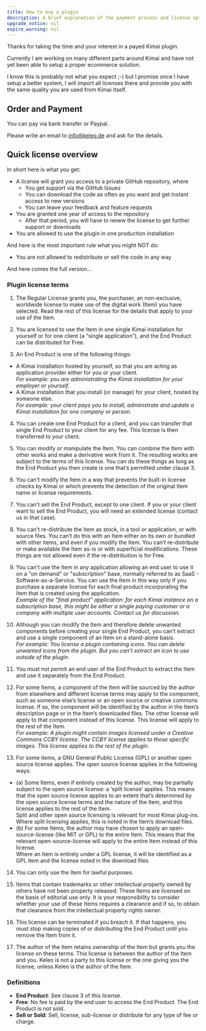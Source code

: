 ```yaml
---
title: How to buy a plugin
description: A brief explanation of the payment process and license options
upgrade_notice: nil
expire_warning: nil
---
```


Thanks for taking the time and your interest in a payed Kimai plugin.

Currently I am working on many different parts around Kimai and have not yet been able to 
setup a proper ecommerce solution.

I know this is probably not what you expect ;-) but I promise once I have setup a better 
system, I will import all licenses there and provide you with the same quality you are used 
from Kimai itself.  

## Order and Payment

You can pay via bank transfer or Paypal.

Please write an email to [info@keleo.de](mailto:info@keleo.de) and ask for the details.

## Quick license overview

In short here is what you get:

- A license will grant you access to a private GitHub repository, where 
  - You get support via the GitHub Issues 
  - You can download the code as often as you want and get instant access to new versions 
  - You can leave your feedback and feature requests
- You are granted one year of access to the repository 
  - After that period, you will have to renew the license to get further support or downloads
- You are allowed to use the plugin in one production installation

And here is the most important rule what you might NOT do:
- You are not allowed to redistribute or sell the code in any way

And here comes the full version...

### Plugin license terms

1. The Regular License grants you, the purchaser, an non-exclusive, worldwide license to make use of the digital work (Item) you have selected. Read the rest of this license for the details that apply to your use of the Item.

2. You are licensed to use the Item in one single Kimai installation for yourself or for one client (a “single application”), and the End Product can be distributed for Free.

3. An End Product is one of the following things:
  - A Kimai installation hosted by yourself, so that you are acting as application provider either for you or your client.    
  _For example: you are administrating the Kimai installation for your employer or yourself._
  - A Kimai installation that you install (or manage) for your client, hosted by someone else.  
  _For example: your client pays you to install, administrate and update a Kimai installation for one company or person._

4. You can create one End Product for a client, and you can transfer that single End Product to your client for any fee. This license is then transferred to your client.

5. You can modify or manipulate the Item. You can combine the Item with other works and make a derivative work from it. The resulting works are subject to the terms of this license. You can do these things as long as the End Product you then create is one that’s permitted under clause 3.   

6. You can’t modify the Item in a way that prevents the built-in license checks by Kimai or which prevents the detection of the original Item name or license requirements.

7. You can’t sell the End Product, except to one client. If you or your client want to sell the End Product, you will need an extended license (contact us in that case).

8. You can’t re-distribute the Item as stock, in a tool or application, or with source files. You can’t do this with an Item either on its own or bundled with other items, and even if you modify the Item. You can’t re-distribute or make available the Item as-is or with superficial modifications. These things are not allowed even if the re-distribution is for Free.

9. You can’t use the Item in any application allowing an end user to use it on a "on demand" or "subscription" base, normally referred to as SaaS - Software-as-a-Service. You can use the Item in this way only if you purchase a separate license for each final product incorporating the Item that is created using the application.  
_Example of the "final product" application: for each Kimai instance on a subscription base, this might be either a single paying customer or a company with multiple user accounts. Contact us for discussion._

10. Although you can modify the Item and therefore delete unwanted components before creating your single End Product, you can’t extract and use a single component of an Item on a stand-alone basis.  
_For example: You license a plugin containing icons. You can delete unwanted icons from the plugin. But you can't extract an icon to use outside of the plugin._

11. You must not permit an end user of the End Product to extract the Item and use it separately from the End Product.

12. For some Items, a component of the Item will be sourced by the author from elsewhere and different license terms may apply to the component, such as someone else’s license or an open source or creative commons license. If so, the component will be identified by the author in the Item’s description page or in the Item’s downloaded files. The other license will apply to that component instead of this license. This license will apply to the rest of the Item.  
_For example: A plugin might contain images licensed under a Creative Commons CCBY license. The CCBY license applies to those specific images. This license applies to the rest of the plugin._

13. For some items, a GNU General Public License (GPL) or another open source license applies. The open source license applies in the following ways:
  - (a) Some Items, even if entirely created by the author, may be partially subject to the open source license: a ‘split license’ applies. This means that the open source license applies to an extent that’s determined by the open source license terms and the nature of the Item, and this license applies to the rest of the Item.  
Split and other open source licensing is relevant for most Kimai plug-ins. Where split licensing applies, this is noted in the Item’s download files.
  - (b) For some Items, the author may have chosen to apply an open-source-license (like MIT or GPL) to the entire Item. This means that the relevant open-source-license will apply to the entire Item instead of this license.  
Where an Item is entirely under a GPL license, it will be identified as a GPL item and the license noted in the download files

14. You can only use the Item for lawful purposes.

15. Items that contain trademarks or other intellectual property owned by others have not been property released. These Items are licensed on the basis of editorial use only. It is your responsibility to consider whether your use of these Items requires a clearance and if so, to obtain that clearance from the intellectual property rights owner.

16. This license can be terminated if you breach it. If that happens, you must stop making copies of or distributing the End Product until you remove the Item from it.

17. The author of the Item retains ownership of the Item but grants you the license on these terms. This license is between the author of the Item and you. Keleo is not a party to this license or the one giving you the license, unless Keleo is the author of the Item.

### Definitions
- **End Product**: See clause 3 of this license.
- **Free**: No fee is paid by the end user to access the End Product. The End Product is not sold.
- **Sell or Sold**: Sell, license, sub-license or distribute for any type of fee or charge.